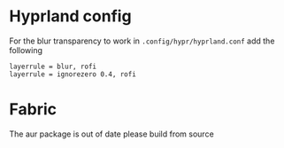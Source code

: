 # Hyprland config

For the blur transparency to work in `.config/hypr/hyprland.conf` add the following

```
layerrule = blur, rofi
layerrule = ignorezero 0.4, rofi
```

# Fabric

The aur package is out of date please build from source